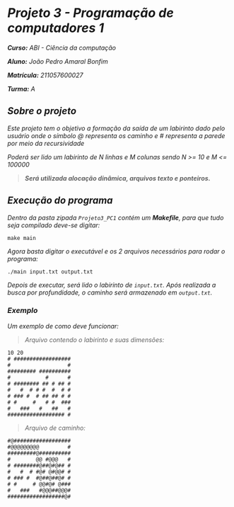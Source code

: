 # *Projeto 3 - Programação de computadores 1*

__*Curso:*__ *ABI - Ciência da computação*

__*Aluno:*__ *João Pedro Amaral Bonfim*

__*Matrícula:*__ *211057600027*

__*Turma:*__ *A*

## *Sobre o projeto*
*Este projeto tem o objetivo a formação da saída de um labirinto dado pelo usuário onde o símbolo @ representa os caminho e # representa a parede por meio da recursividade*

*Poderá ser lido um labirinto de N linhas e M colunas sendo N >= 10 e M <= 100000*
>*__Será utilizada alocação dinâmica, arquivos texto e ponteiros.__*

## *Execução do programa*
*Dentro da pasta zipada `Projeto3_PC1` contém um __Makefile__, para que tudo seja compilado deve-se digitar:*

`make main`

*Agora basta digitar o executável e os 2 arquivos necessários para rodar o programa:*

`./main input.txt output.txt`

*Depois de executar, será lido o labirinto de `input.txt`. Após realizada a busca por profundidade, o caminho será armazenado em `output.txt`.*

### *Exemplo*
*Um exemplo de como deve funcionar:*
>*Arquivo contendo o labirinto e suas dimensões:*
```
10 20
# ##################
#                  #
######### ##########
#           #      #
# ######## ## # ## #
#   #  # # #  #  # #
# ### #  # ## ## # #
# #     #   # #  ###
#   ###   #   ##   #
################## #
```
>*Arquivo de caminho:*
```
#@##################
#@@@@@@@@@         #
#########@##########
#        @@ #@@@   #
# ########@##@#@## #
#   #  # #@# @#@@# #
# ### #  #@##@##@# #
# #     # @@#@# @###
#   ###   #@@@##@@@#
##################@#
```